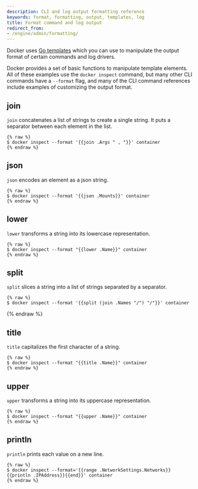 ```yaml
---
description: CLI and log output formatting reference
keywords: format, formatting, output, templates, log
title: Format command and log output
redirect_from:
- /engine/admin/formatting/
---
```


Docker uses [Go templates](https://golang.org/pkg/text/template/) which you can
use to manipulate the output format of certain commands and log drivers.

Docker provides a set of basic functions to manipulate template elements.
All of these examples use the `docker inspect` command, but many other CLI
commands have a `--format` flag, and many of the CLI command references
include examples of customizing the output format.

## join

`join` concatenates a list of strings to create a single string.
It puts a separator between each element in the list.

	{% raw %}
	$ docker inspect --format '{{join .Args " , "}}' container
	{% endraw %}

## json

`json` encodes an element as a json string.

	{% raw %}
	$ docker inspect --format '{{json .Mounts}}' container
	{% endraw %}

## lower

`lower` transforms a string into its lowercase representation.

	{% raw %}
	$ docker inspect --format "{{lower .Name}}" container
	{% endraw %}

## split

`split` slices a string into a list of strings separated by a separator.

	{% raw %}
	$ docker inspect --format '{{split (join .Names "/") "/"}}' container
  {% endraw %}

## title

`title` capitalizes the first character of a string.

	{% raw %}
	$ docker inspect --format "{{title .Name}}" container
	{% endraw %}

## upper

`upper` transforms a string into its uppercase representation.

	{% raw %}
	$ docker inspect --format "{{upper .Name}}" container
	{% endraw %}


## println

`println` prints each value on a new line.

	{% raw %}
	$ docker inspect --format='{{range .NetworkSettings.Networks}}{{println .IPAddress}}{{end}}' container
	{% endraw %}
